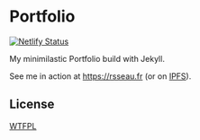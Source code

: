 # Portfolio

[![Netlify Status](https://api.netlify.com/api/v1/badges/820c5633-6a7a-4b7d-a3d7-bced08b7fda6/deploy-status)](https://app.netlify.com/sites/ecstatic-tereshkova-ac9759/deploys)

My minimilastic Portfolio build with Jekyll.

See me in action at <https://rsseau.fr> (or on [IPFS](ipfs://bafybeidy7gbkjexubhcn7if7k4j3gxtkjjigysvylmg2ebpzp654d5tbte)).

## License

[WTFPL](http://www.wtfpl.net/)
